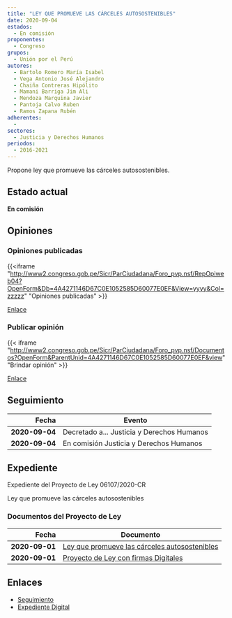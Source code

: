 ```yaml
---
title: "LEY QUE PROMUEVE LAS CÁRCELES AUTOSOSTENIBLES"
date: 2020-09-04
estados: 
  - En comisión
proponentes: 
  - Congreso
grupos: 
  - Unión por el Perú
autores: 
  - Bartolo Romero María Isabel
  - Vega Antonio José Alejandro
  - Chaiña Contreras Hipólito
  - Mamani Barriga Jim Ali
  - Mendoza Marquina Javier
  - Pantoja Calvo Ruben
  - Ramos Zapana Rubén
adherentes: 
  - 
sectores: 
  - Justicia y Derechos Humanos
periodos: 
  - 2016-2021
---
```


Propone ley que promueve las cárceles autosostenibles.


## Estado actual

**En comisión**

## Opiniones

### Opiniones publicadas

{{<iframe "http://www2.congreso.gob.pe/Sicr/ParCiudadana/Foro_pvp.nsf/RepOpiweb04?OpenForm&Db=4A4271146D67C0E1052585D60077E0EF&View=yyyy&Col=zzzzz" "Opiniones publicadas" >}}

[Enlace](http://www2.congreso.gob.pe/Sicr/ParCiudadana/Foro_pvp.nsf/RepOpiweb04?OpenForm&Db=4A4271146D67C0E1052585D60077E0EF&View=yyyy&Col=zzzzz)
### Publicar opinión

{{< iframe "http://www2.congreso.gob.pe/Sicr/ParCiudadana/Foro_pvp.nsf/Documentos?OpenForm&ParentUnid=4A4271146D67C0E1052585D60077E0EF&view" "Brindar opinión" >}}

[Enlace](http://www2.congreso.gob.pe/Sicr/ParCiudadana/Foro_pvp.nsf/Documentos?OpenForm&ParentUnid=4A4271146D67C0E1052585D60077E0EF&view)

## Seguimiento

| Fecha | Evento |
|------:|--------|
| **2020-09-04** | Decretado a... Justicia y Derechos Humanos|
| **2020-09-04** | En comisión Justicia y Derechos Humanos|


## Expediente

Expediente del Proyecto de Ley 06107/2020-CR

Ley que promueve las cárceles autosostenibles


### Documentos del Proyecto de Ley

| Fecha | Documento |
|------:|--------|
| **2020-09-01** | [Ley que promueve las cárceles autosostenibles](http://www.leyes.congreso.gob.pe/Documentos/2016_2021/Proyectos_de_Ley_y_de_Resoluciones_Legislativas/PL06107-20200901.pdf) |
| **2020-09-01** | [Proyecto de Ley con firmas Digitales](http://www.leyes.congreso.gob.pe/Documentos/2016_2021/Proyectos_de_Ley_y_de_Resoluciones_Legislativas/Proyectos_Firmas_digitales/PL06107.pdf) |

## Enlaces 

- [Seguimiento](http://www2.congreso.gob.pe/Sicr/TraDocEstProc/CLProLey2016.nsf/f7fff46988ca05b1052578e100829cc7/43315c2cd35effb1052585d70012caf7?OpenDocument)
- [Expediente Digital](http://www2.congreso.gob.pe/Sicr/TraDocEstProc/CLProLey2016.nsf/f7fff46988ca05b1052578e100829cc7/43315c2cd35effb1052585d70012caf7?OpenDocument&Click=05257FB7005EB655.eb71d0cf91d8294e05256cdf006b5706/$Body/0.1C6C)
